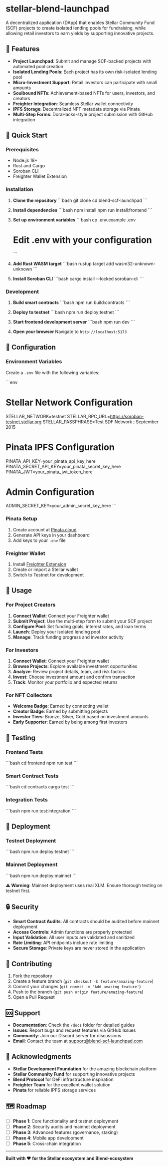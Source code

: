 ﻿# stellar-blend-launchpad

A decentralized application (DApp) that enables Stellar Community Fund (SCF) projects to create isolated lending pools for fundraising, while allowing retail investors to earn yields by supporting innovative projects.

## 🌟 Features

- **Project Launchpad**: Submit and manage SCF-backed projects with automated pool creation
- **Isolated Lending Pools**: Each project has its own risk-isolated lending pool
- **Micro-Investment Support**: Retail investors can participate with small amounts
- **Soulbound NFTs**: Achievement-based NFTs for users, investors, and creators
- **Freighter Integration**: Seamless Stellar wallet connectivity
- **IPFS Storage**: Decentralized NFT metadata storage via Pinata
- **Multi-Step Forms**: DoraHacks-style project submission with GitHub integration

## 🚀 Quick Start

### Prerequisites
- Node.js 18+
- Rust and Cargo
- Soroban CLI
- Freighter Wallet Extension

### Installation

1. **Clone the repository**
   \`\`\`bash
   git clone <repo-url>
   cd blend-scf-launchpad
   \`\`\`

2. **Install dependencies**
   \`\`\`bash
   npm install
   npm run install:frontend
   \`\`\`

3. **Set up environment variables**
   \`\`\`bash
   cp .env.example .env
   # Edit .env with your configuration
   \`\`\`

4. **Add Rust WASM target**
   \`\`\`bash
   rustup target add wasm32-unknown-unknown
   \`\`\`

5. **Install Soroban CLI**
   \`\`\`bash
   cargo install --locked soroban-cli
   \`\`\`

### Development

1. **Build smart contracts**
   \`\`\`bash
   npm run build:contracts
   \`\`\`

2. **Deploy to testnet**
   \`\`\`bash
   npm run deploy:testnet
   \`\`\`

3. **Start frontend development server**
   \`\`\`bash
   npm run dev
   \`\`\`

4. **Open your browser**
   Navigate to `http://localhost:5173`

## 🔧 Configuration

### Environment Variables

Create a `.env` file with the following variables:

\`\`\`env
# Stellar Network Configuration
STELLAR_NETWORK=testnet
STELLAR_RPC_URL=https://soroban-testnet.stellar.org
STELLAR_PASSPHRASE=Test SDF Network ; September 2015

# Pinata IPFS Configuration
PINATA_API_KEY=your_pinata_api_key_here
PINATA_SECRET_API_KEY=your_pinata_secret_key_here
PINATA_JWT=your_pinata_jwt_token_here

# Admin Configuration
ADMIN_SECRET_KEY=your_admin_secret_key_here
\`\`\`

### Pinata Setup

1. Create account at [Pinata.cloud](https://pinata.cloud)
2. Generate API keys in your dashboard
3. Add keys to your `.env` file

### Freighter Wallet

1. Install [Freighter Extension](https://freighter.app/)
2. Create or import a Stellar wallet
3. Switch to Testnet for development

## 🎯 Usage

### For Project Creators

1. **Connect Wallet**: Connect your Freighter wallet
2. **Submit Project**: Use the multi-step form to submit your SCF project
3. **Configure Pool**: Set funding goals, interest rates, and loan terms
4. **Launch**: Deploy your isolated lending pool
5. **Manage**: Track funding progress and investor activity

### For Investors

1. **Connect Wallet**: Connect your Freighter wallet
2. **Browse Projects**: Explore available investment opportunities
3. **Analyze**: Review project details, team, and risk factors
4. **Invest**: Choose investment amount and confirm transaction
5. **Track**: Monitor your portfolio and expected returns

### For NFT Collectors

- **Welcome Badge**: Earned by connecting wallet
- **Creator Badge**: Earned by submitting projects
- **Investor Tiers**: Bronze, Silver, Gold based on investment amounts
- **Early Supporter**: Earned by being among first investors

## 🧪 Testing

### Frontend Tests
\`\`\`bash
cd frontend
npm run test
\`\`\`

### Smart Contract Tests
\`\`\`bash
cd contracts
cargo test
\`\`\`

### Integration Tests
\`\`\`bash
npm run test:integration
\`\`\`

## 🚀 Deployment

### Testnet Deployment
\`\`\`bash
npm run deploy:testnet
\`\`\`

### Mainnet Deployment
\`\`\`bash
npm run deploy:mainnet
\`\`\`

**⚠️ Warning**: Mainnet deployment uses real XLM. Ensure thorough testing on testnet first.

## 🔒 Security

- **Smart Contract Audits**: All contracts should be audited before mainnet deployment
- **Access Controls**: Admin functions are properly protected
- **Input Validation**: All user inputs are validated and sanitized
- **Rate Limiting**: API endpoints include rate limiting
- **Secure Storage**: Private keys are never stored in the application

## 🤝 Contributing

1. Fork the repository
2. Create a feature branch (`git checkout -b feature/amazing-feature`)
3. Commit your changes (`git commit -m 'Add amazing feature'`)
4. Push to the branch (`git push origin feature/amazing-feature`)
5. Open a Pull Request


## 🆘 Support

- **Documentation**: Check the `/docs` folder for detailed guides
- **Issues**: Report bugs and request features via GitHub Issues
- **Community**: Join our Discord server for discussions
- **Email**: Contact the team at support@blend-scf-launchpad.com

## 🙏 Acknowledgments

- **Stellar Development Foundation** for the amazing blockchain platform
- **Stellar Community Fund** for supporting innovative projects
- **Blend Protocol** for DeFi infrastructure inspiration
- **Freighter Team** for the excellent wallet solution
- **Pinata** for reliable IPFS storage services

## 🗺️ Roadmap

- [ ] **Phase 1**: Core functionality and testnet deployment
- [ ] **Phase 2**: Security audits and mainnet deployment
- [ ] **Phase 3**: Advanced features (governance, staking)
- [ ] **Phase 4**: Mobile app development
- [ ] **Phase 5**: Cross-chain integration

---

**Built with ❤️ for the Stellar ecosystem and Blend-ecosystem**
